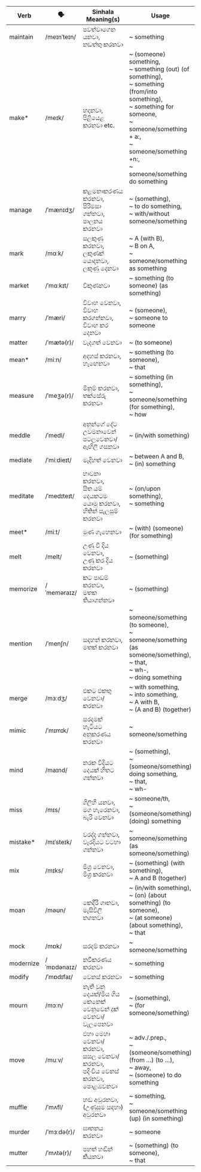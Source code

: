 | Verb      | 🗣️           | Sinhala Meaning(s)                                  | Usage                                                                                                            |
| --------- | ----------- | --------------------------------------------------- | ---------------------------------------------------------------------------------------------------------------------------- |
| maintain  | /meɪnˈteɪn/ | පවත්වාගෙන යනවා,<br>නඩත්තු කරනවා                               | ~ something                                                                                                                        |
| make\*    | /meɪk/      | හදනවා,<br>පිළියෙළ කරනවා etc.                             | ~ (someone) something,<br>~ something (out) (of something),<br>~ something (from/into something),<br>~ something for someone,<br>~ someone/something + a:,<br>~ someone/something +n:,<br>~ someone/something do something |
| manage    | /ˈmænɪdʒ/   | කළමනාකරණය කරනවා,<br>පිරිමසා ගන්නවා,<br>පාලනය කරනවා              | ~ (something),<br>~ to do something,<br>~ with/without someone/something                                                                               |
| mark      | /mɑːk/      | සලකුණු කරනවා,<br>ලකුණක් යොදනවා,<br>ලකුණු දෙනවා                       | ~ A (with B),<br>~ B on A,<br>~ someone/something as something                                                                                   |
| market    | /ˈmɑːkɪt/   | විකුණනවා                                               | ~ something (to someone) (as something)                                                                                                       |
| marry     | /ˈmæri/     | විවාහ වෙනවා,<br>විවාහ කරගන්නවා,<br>විවාහ කර දෙනවා                  | ~ (someone),<br>~ someone to someone                                                                                                           |
| matter    | /ˈmætə(r)/  | වැදගත් වෙනවා                                            | ~ (to someone)                                                                                                                    |
| mean\*    | /miːn/      | අදහස් කරනවා,<br>හැඟෙනවා                                     | ~ something (to someone),<br>~ that                                                                                                        |
| measure   | /ˈmeʒə(r)/  | මිනුම් කරනවා,<br>තක්සේරු කරනවා                                 | ~ something (in something),<br>~ someone/something (for something),<br>~ how                                                                                 |
| meddle    | /ˈmedl/     | අනුන්ගේ දේට උවමනාවෙන් පටලවෙනවා/ඇඟිලි ගසනවා                      | ~ (in/with something)                                                                                                              |
| mediate   | /ˈmiːdieɪt/ | මැදිහත් වෙනවා                                            | ~ between A and B,<br>~ (in) something                                                                                             |
| meditate  | /ˈmedɪteɪt/ | භාවනා කරනවා,<br>සිත යම් දෙයකටම යොමු කරනවා,<br>හිතින් සැලසුම් කරනවා  | ~ (on/upon something),<br>~ something                                                                                                    |
| meet\*    | /miːt/      | මුණ ගැහෙනවා                                             | ~ (with) (someone) (for something)                                                                                                      |
| melt      | /melt/      | උණු වී දිය වෙනවා,<br>උණු කර දිය කරනවා                          | ~ (something)                                                                                                                      |
| memorize  | /ˈmeməraɪz/ | කට පාඩම් කරනවා,<br>මතක තියාගන්නවා                             | ~ (something)                                                                                                                      |
| mention   | /ˈmenʃn/    | සඳහන් කරනවා,<br>මතක් කරනවා                              | ~ someone/something (to someone),<br>~ someone/something (as someone/something),<br>~ that,<br>~ wh-,<br>~ doing something                                                  |
| merge     | /mɜːdʒ/     | එකට එකතු වෙනවා/කරනවා                                    | ~ with something,<br>~ into something,<br>~ A with B,<br>~ (A and B) (together)                                                             |
| mimic     | /ˈmɪmɪk/    | සරදමක් හැටියට අනුකරණය කරනවා                              | ~ someone/something                                                                                                                     |
| mind      | /maɪnd/     | නරක විදියට දෙයක් හිතට ගන්නවා                               | ~ (something),<br>~ (someone/something) doing something,<br>~ that,<br>~ wh-                                                                           |
| miss      | /mɪs/       | ගිලිහී යනවා,<br>මග හැරෙනවා,<br>බැරි වෙනවා                      | ~ someone/th,<br>~ (someone/something) (doing) something                                                                                           |
| mistake\* | /mɪˈsteɪk/  | වරද්ද ගන්නවා,<br>වැරදියට වටහා ගන්නවා                           | ~ someone/something (as someone/something)                                                                                                         |
| mix       | /mɪks/      | මිශ්‍ර වෙනවා,<br>මිශ්‍ර කරනවා                                | ~ (something) (with something),<br>~ A and B (together)                                                                                  |
| moan      | /məʊn/      | කෙඳිරි ගානවා,<br>මැසිවිලි නගනවා                               | ~ (in/with something),<br>~ (on) (about something) (to someone),<br>~ (at someone) (about something),<br>~ that                                             |
| mock      | /mɒk/       | සරදම් කරනවා                                           | ~ someone/something                                                                                                                     |
| modernize | /ˈmɒdənaɪz/ | නවීකරණය කරනවා                                         | ~ something                                                                                                                        |
| modify    | /ˈmɒdɪfaɪ/  | වෙනස් කරනවා                                            | ~ something                                                                                                                        |
| mourn     | /mɔːn/      | නැති වුනු දෙයක්/මිය ගිය කෙනෙක් වෙනුවෙන් දුක් වෙනවා/වැලපෙනවා               | ~ (something),<br>~ (for someone/something)                                                                                                   |
| move      | /muːv/      | එහා මෙහා වෙනවා/කරනවා,<br>සසල වෙනවා/කරනවා,<br>පදිංචිය වෙනස් කරනවා,<br>පොළඹවනවා | ~ adv./.prep.,<br>~ (someone/something) (from …) (to …),<br>~ away,<br>~ (someone) to do something                                                 |
| muffle    | /ˈmʌfl/     | හඬ අවුරනවා,<br>(උණුසුම සඳහා) අවුරනවා                          | ~ something,<br>~ someone/something (up) (in something)                                                                                             |
| murder    | /ˈmɜːdə(r)/ | ඝාතනය කරනවා                                           | ~ someone                                                                                                                         |
| mutter    | /ˈmʌtə(r)/  | පහත් හඬින් කියනවා                                        | ~ (something) (to someone),<br>~ that                                                                                                      |